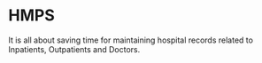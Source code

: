 # HMPS
It is all about saving time for maintaining hospital records related to Inpatients, Outpatients and Doctors.
